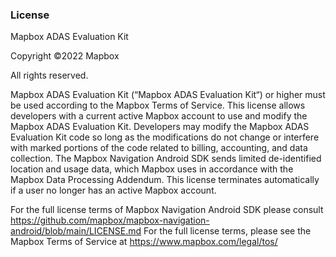 ### License
Mapbox ADAS Evaluation Kit

Copyright ©2022 Mapbox

All rights reserved.

Mapbox ADAS Evaluation Kit (“Mapbox ADAS Evaluation Kit“) or higher must be used according to the Mapbox Terms of Service. This license allows developers with a current active Mapbox account to use and modify the Mapbox ADAS Evaluation Kit. Developers may modify the Mapbox ADAS Evaluation Kit code so long as the modifications do not change or interfere with marked portions of the code related to billing, accounting, and data collection. The Mapbox Navigation Android SDK sends limited de-identified location and usage data, which Mapbox uses in accordance with the Mapbox Data Processing Addendum. This license terminates automatically if a user no longer has an active Mapbox account.

For the full license terms of Mapbox Navigation Android SDK please consult https://github.com/mapbox/mapbox-navigation-android/blob/main/LICENSE.md
For the full license terms, please see the Mapbox Terms of Service at https://www.mapbox.com/legal/tos/
